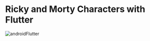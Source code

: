 # Ricky and Morty Characters with Flutter
![androidFlutter](https://user-images.githubusercontent.com/16295402/54330356-2238df00-45f4-11e9-8af7-4a9790ca7491.gif)


